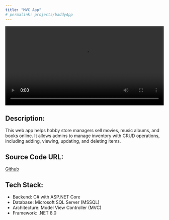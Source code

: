 ```yaml
---
title: "MVC App"
# permalink: projects/baddyApp
---
```

<video controls width="640" height="360" style="height: auto; max-width: 100%;">
    <source src="{{ 'assets/videos/mvc_app.mp4' | relative_url }}" type="video/mp4">
    Your browser does not support the video tag.
</video>

## Description: 
This web app helps hobby store managers sell movies, music albums, and books online. It allows admins to manage inventory with CRUD operations, including adding, viewing, updating, and deleting items. 

## Source Code URL: 
[Github](https://github.com/HilaryCodeLab/MvcMovie)
## Tech Stack:
* Backend: C# with ASP.NET Core
* Database: Microsoft SQL Server (MSSQL)
* Architecture: Model View Controller (MVC)
* Framework: .NET 8.0